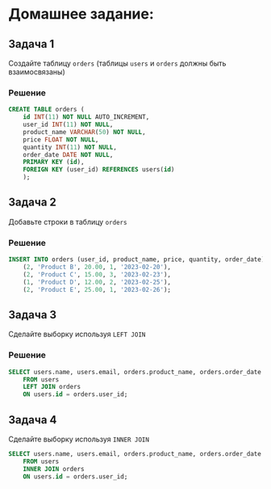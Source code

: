 # Домашнее задание:

## Задача 1

Создайте таблицу `orders` (таблицы `users` и `orders` должны быть взаимосвязаны)

### Решение

```sql
CREATE TABLE orders (
    id INT(11) NOT NULL AUTO_INCREMENT,
    user_id INT(11) NOT NULL,
    product_name VARCHAR(50) NOT NULL,
    price FLOAT NOT NULL,
    quantity INT(11) NOT NULL,
    order_date DATE NOT NULL,
    PRIMARY KEY (id),
    FOREIGN KEY (user_id) REFERENCES users(id)
    );
```

## Задача 2

Добавьте строки в таблицу `orders`

### Решение

```sql
INSERT INTO orders (user_id, product_name, price, quantity, order_date) VALUES
    (2, 'Product B', 20.00, 1, '2023-02-20'),
    (2, 'Product C', 15.00, 3, '2023-02-23'),
    (1, 'Product D', 12.00, 2, '2023-02-25'),
    (2, 'Product E', 25.00, 1, '2023-02-26');
```

## Задача 3

Сделайте выборку используя `LEFT JOIN`

### Решение

```sql
SELECT users.name, users.email, orders.product_name, orders.order_date
    FROM users
    LEFT JOIN orders
    ON users.id = orders.user_id;
```

## Задача 4

Сделайте выборку используя `INNER JOIN`

```sql
SELECT users.name, users.email, orders.product_name, orders.order_date
    FROM users
    INNER JOIN orders
    ON users.id = orders.user_id;
```

